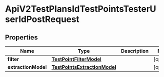 

# ApiV2TestPlansIdTestPointsTesterUserIdPostRequest


## Properties

| Name | Type | Description | Notes |
|------------ | ------------- | ------------- | -------------|
|**filter** | [**TestPointFilterModel**](TestPointFilterModel.md) |  |  [optional] |
|**extractionModel** | [**TestPointsExtractionModel**](TestPointsExtractionModel.md) |  |  [optional] |



